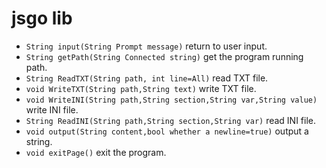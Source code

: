 jsgo lib
=======
* `String input(String Prompt message)` return to user input.
* `String getPath(String Connected string)` get the program running path.
* `String ReadTXT(String path, int line=All)` read TXT file.
* `void WriteTXT(String path,String text)` write TXT file.
* `void WriteINI(String path,String section,String var,String value)` write INI file.
* `String ReadINI(String path,String section,String var)` read INI file.
* `void output(String content,bool whether a newline=true)` output a string.
* `void exitPage()` exit the program.